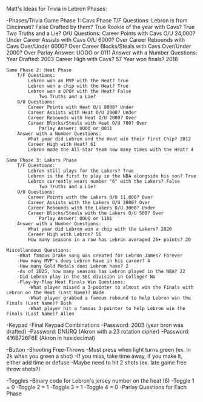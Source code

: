 Matt's Ideas for Trivia in Lebron Phases:

-Phases/Trivia
    Game Phase 1: Cavs Phase
        T/F Questions:
            Lebron is from Cincinnati? False
            Drafted by them? True
            Rookie of the year with Cavs? True
                Two Truths and a Lie?
        O/U Questions:
            Career Points with Cavs O/U 24,000? Under
            Career Assists with Cavs O/U 6000? Over
            Career Rebounds with Cavs Over/Under 6000? Over
            Career Blocks/Steals with Cavs Over/Under 2000? Over
                Parlay Answer: UOOO or 0111
        Answer with a Number Questions:
            Year Drafted: 2003
            Career High with Cavs? 57
            Year won finals? 2016

    Game Phase 2: Heat Phase 
        T/F Questions:
            Lebron won an MVP with the Heat? True
            Lebron won a chip with the Heat? True
            Lebron won a DPOY with the Heat? False
                Two Truths and a Lie?
        O/U Questions:
            Career Points with Heat O/U 8000? Under
            Career Assists with Heat O/U 2000? Under
            Career Rebounds with Heat O/U 2000? Over
            Career Blocks/Steals with Heat O/U 700? Over
                Parlay Answer: UUOO or 0011
        Answer with a Number Questions:
            What year did Lebron and the Heat win their first Chip? 2012
            Career High with Heat? 61
            Lebron made the All-Star team how many times with the Heat? 4

    Game Phase 3: Lakers Phase
        T/F Questions:
            Lebron still plays for the Lakers? True
            Lebron is the first to play in the NBA alongside his son? True
            Lebron currently wears number "6" with the Lakers? False
                Two Truths and a Lie?
        O/U Questions:
            Career Points with the Lakers O/U 11,000? Over
            Career Assists with the Lakers O/U 3000? Over
            Career Rebounds with the Lakers O/U 3000? Under
            Career Blocks/Steals with the Lakers O/U 500? Over
                Parlay Answer: OOUO or 1101
        Answer with a Number Questions:
            What year did Lebron win a chip with the Lakers? 2020
            Career High with Lebron? 56
            How many seasons in a row has Lebron averaged 25+ points? 20

    Miscellaneous Questions:
        -What famous Drake song was created for Lebron James? Forever
        -How many MVP's does Lebron have in his career? 4
        -How many Gold Medals does Lebron have? 2
        -As of 2025, how many seasons has Lebron played in the NBA? 22
        -Did Lebron play in the SEC division in College? No
        -Play-by-Play Heat Finals Win Questions:
            -What player missed a 3-pointer to almost win the Finals with Lebron on the Heat (Last Name)? Wade
            -What player grabbed a famous rebound to help Lebron win the Finals (Last Name)? Bosh
            -What player hit a famous 3-pointer to help Lebron win the Finals (Last Name)? Allen
        
-Keypad
    -Final Keypad Combinations
        -Password: 2003 (year bron was drafted)
        -Password: DNURQ (Akron with a 23 rotation cipher)
        -Password: 416B726F6E (Akron in hexidecimal) 

-Button
    -Shooting Free-Throws
        -Must press when light turns green (ex. in 2k when you green a shot)
            -If you miss, take time away, if you make it, either add time or defuse
                -Maybe need to hit 2 shots (ex. late game free throw shots?)

-Toggles
    -Binary code for Lebron's jersey number on the heat (6)
        -Toggle 1 = 0
        -Toggle 2 = 1
        -Toggle 3 = 1
        -Toggle 4 = 0
    -Parlay Questions for Each Phase
    
